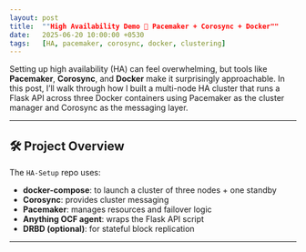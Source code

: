 ```yaml
---
layout: post
title:  ""High Availability Demo 🚀 Pacemaker + Corosync + Docker""
date:   2025-06-20 10:00:00 +0530
tags:   [HA, pacemaker, corosync, docker, clustering]
---
```


Setting up high availability (HA) can feel overwhelming, but tools like **Pacemaker**, **Corosync**, and **Docker** make it surprisingly approachable. In this post, I’ll walk through how I built a multi-node HA cluster that runs a Flask API across three Docker containers using Pacemaker as the cluster manager and Corosync as the messaging layer.

---

## 🛠️ Project Overview

The `HA-Setup` repo uses:

- **docker-compose**: to launch a cluster of three nodes + one standby
- **Corosync**: provides cluster messaging
- **Pacemaker**: manages resources and failover logic
- **Anything OCF agent**: wraps the Flask API script
- **DRBD (optional)**: for stateful block replication

---